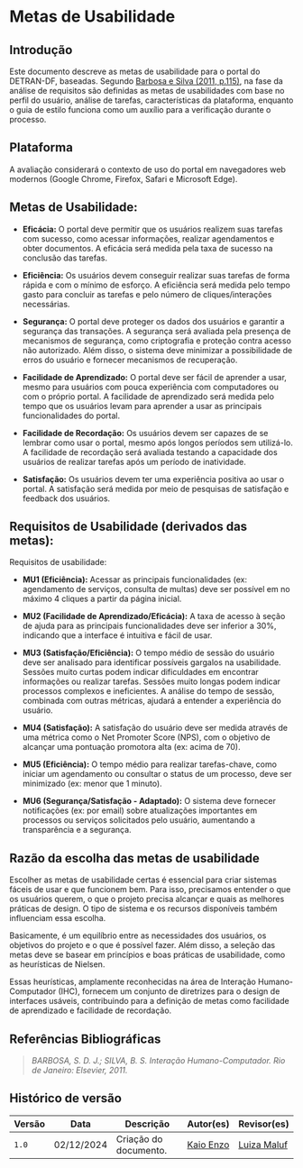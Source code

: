 # __Metas de Usabilidade__

## __Introdução__

Este documento descreve as metas de usabilidade para o portal do DETRAN-DF, baseadas. Segundo [Barbosa e Silva (2011, p.115)](referencias/usabilidade1.png), na fase da análise de requisitos são definidas as metas de usabilidades com base no perfil do usuário, análise de tarefas, características da plataforma, enquanto o guia de estilo funciona como um auxílio para a verificação durante o processo.

## __Plataforma__
  A avaliação considerará o contexto de uso do portal em navegadores web modernos (Google Chrome, Firefox, Safari e Microsoft Edge).

## **Metas de Usabilidade:**

* **Eficácia:** O portal deve permitir que os usuários realizem suas tarefas com sucesso, como acessar informações, realizar agendamentos e obter documentos.  A eficácia será medida pela taxa de sucesso na conclusão das tarefas.

* **Eficiência:** Os usuários devem conseguir realizar suas tarefas de forma rápida e com o mínimo de esforço. A eficiência será medida pelo tempo gasto para concluir as tarefas e pelo número de cliques/interações necessárias.

* **Segurança:** O portal deve proteger os dados dos usuários e garantir a segurança das transações.  A segurança será avaliada pela presença de mecanismos de segurança, como criptografia e proteção contra acesso não autorizado.  Além disso, o sistema deve minimizar a possibilidade de erros do usuário e fornecer mecanismos de recuperação.

* **Facilidade de Aprendizado:** O portal deve ser fácil de aprender a usar, mesmo para usuários com pouca experiência com computadores ou com o próprio portal. A facilidade de aprendizado será medida pelo tempo que os usuários levam para aprender a usar as principais funcionalidades do portal.

* **Facilidade de Recordação:** Os usuários devem ser capazes de se lembrar como usar o portal, mesmo após longos períodos sem utilizá-lo. A facilidade de recordação será avaliada testando a capacidade dos usuários de realizar tarefas após um período de inatividade.

* **Satisfação:** Os usuários devem ter uma experiência positiva ao usar o portal. A satisfação será medida por meio de pesquisas de satisfação e feedback dos usuários.


## **Requisitos de Usabilidade (derivados das metas):**

Requisitos de usabilidade:

* **MU1 (Eficiência):**  Acessar as principais funcionalidades (ex: agendamento de serviços, consulta de multas) deve ser possível em no máximo 4 cliques a partir da página inicial.

* **MU2 (Facilidade de Aprendizado/Eficácia):** A taxa de acesso à seção de ajuda para as principais funcionalidades deve ser inferior a 30%, indicando que a interface é intuitiva e fácil de usar.

* **MU3 (Satisfação/Eficiência):** O tempo médio de sessão do usuário deve ser analisado para identificar possíveis gargalos na usabilidade.  Sessões muito curtas podem indicar dificuldades em encontrar informações ou realizar tarefas.  Sessões muito longas podem indicar processos complexos e ineficientes.  A análise do tempo de sessão, combinada com outras métricas, ajudará a entender a experiência do usuário.

* **MU4 (Satisfação):**  A satisfação do usuário deve ser medida através de uma métrica como o Net Promoter Score (NPS), com o objetivo de alcançar uma pontuação promotora alta (ex: acima de 70).

* **MU5 (Eficiência):** O tempo médio para realizar tarefas-chave, como iniciar um agendamento ou consultar o status de um processo, deve ser minimizado (ex: menor que 1 minuto).

* **MU6 (Segurança/Satisfação - Adaptado):** O sistema deve fornecer notificações (ex: por email) sobre atualizações importantes em processos ou serviços solicitados pelo usuário, aumentando a transparência e a segurança.

## __Razão da escolha das metas de usabilidade__

Escolher as metas de usabilidade certas é essencial para criar sistemas fáceis de usar e que funcionem bem.  Para isso, precisamos entender o que os usuários querem, o que o projeto precisa alcançar e quais as melhores práticas de design.  O tipo de sistema e os recursos disponíveis também influenciam essa escolha.  

Basicamente, é um equilíbrio entre as necessidades dos usuários, os objetivos do projeto e o que é possível fazer.
Além disso, a seleção das metas deve se basear em princípios e boas práticas de usabilidade, como as heurísticas de Nielsen.  

Essas heurísticas, amplamente reconhecidas na área de Interação Humano-Computador (IHC), fornecem um conjunto de diretrizes para o design de interfaces usáveis, contribuindo para a definição de metas como facilidade de aprendizado e facilidade de recordação.

## __Referências Bibliográficas__

> _BARBOSA, S. D. J.; SILVA, B. S. Interação Humano-Computador. Rio de Janeiro: Elsevier, 2011._


## __Histórico de versão__

| Versão |    Data    |      Descrição      |             Autor(es)                        |Revisor(es)|
|--------|------------|---------------------|----------------------------------------------|---------|
| `1.0`  | 02/12/2024 | Criação do documento. | [Kaio Enzo](https://github.com/kaioenzo)| [Luiza Maluf](https://github.com/LuizaMaluf)|